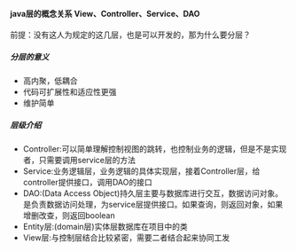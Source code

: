 #### java层的概念关系 View、Controller、Service、DAO
前提：没有这人为规定的这几层，也是可以开发的，那为什么要分层？
##### 分层的意义
* 高内聚，低耦合
* 代码可扩展性和适应性更强
* 维护简单

##### 层级介绍
* Controller:可以简单理解控制视图的跳转，也控制业务的逻辑，但是不是实现者，只需要调用service层的方法
* Service:业务逻辑层，业务逻辑的具体实现层，接着Controller层，给controller提供接口，调用DAO的接口
* DAO:(Data Access Object)持久层主要与数据库进行交互，数据访问对象。是负责数据访问处理，为service层提供接口。如果查询，则返回对象，如果增删改查，则返回boolean 
* Entity层:(domain层)实体层数据库在项目中的类
* View层:与控制层结合比较紧密，需要二者结合起来协同工发